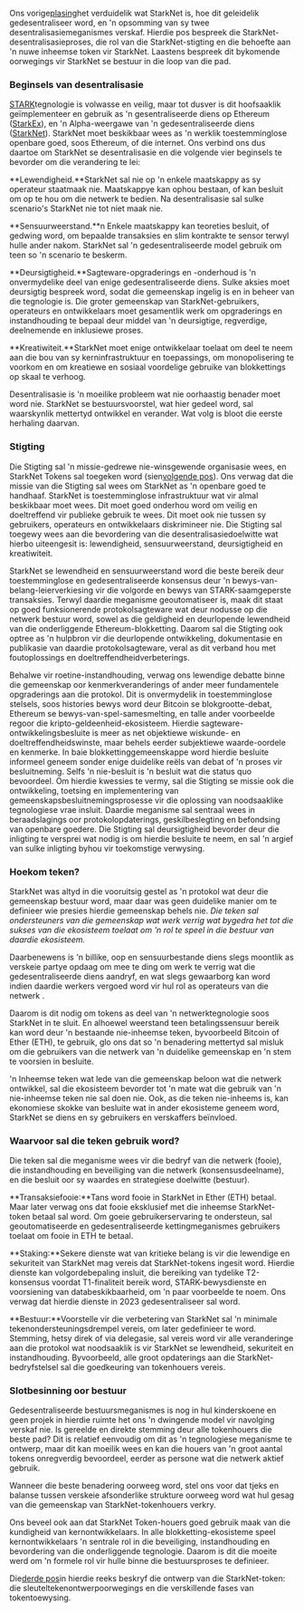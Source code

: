 Ons vorige[plasing](https://medium.com/@starkware/part-1-starknet-sovereignty-a-decentralization-proposal-bca3e98a01ef)het verduidelik wat StarkNet is, hoe dit geleidelik gedesentraliseer word, en 'n opsomming van sy twee desentralisasiemeganismes verskaf. Hierdie pos bespreek die StarkNet-desentralisasieproses, die rol van die StarkNet-stigting en die behoefte aan 'n nuwe inheemse token vir StarkNet. Laastens bespreek dit bykomende oorwegings vir StarkNet se bestuur in die loop van die pad.

### Beginsels van desentralisasie

[STARK](https://eprint.iacr.org/2018/046.pdf)tegnologie is volwasse en veilig, maar tot dusver is dit hoofsaaklik geïmplementeer en gebruik as 'n gesentraliseerde diens op Ethereum ([StarkEx](https://starkware.co/starkex/)), en 'n Alpha-weergawe van 'n gedesentraliseerde diens ([StarkNet](https://starkware.co/starknet/)). StarkNet moet beskikbaar wees as 'n werklik toestemminglose openbare goed, soos Ethereum, of die internet. Ons verbind ons dus daartoe om StarkNet se desentralisasie en die volgende vier beginsels te bevorder om die verandering te lei:

**Lewendigheid.**StarkNet sal nie op 'n enkele maatskappy as sy operateur staatmaak nie. Maatskappye kan ophou bestaan, of kan besluit om op te hou om die netwerk te bedien. Na desentralisasie sal sulke scenario's StarkNet nie tot niet maak nie.

**Sensuurweerstand.**n Enkele maatskappy kan teoreties besluit, of gedwing word, om bepaalde transaksies en slim kontrakte te sensor terwyl hulle ander nakom. StarkNet sal 'n gedesentraliseerde model gebruik om teen so 'n scenario te beskerm.

**Deursigtigheid.**Sagteware-opgraderings en -onderhoud is 'n onvermydelike deel van enige gedesentraliseerde diens. Sulke aksies moet deursigtig bespreek word, sodat die gemeenskap ingelig is en in beheer van die tegnologie is. Die groter gemeenskap van StarkNet-gebruikers, operateurs en ontwikkelaars moet gesamentlik werk om opgraderings en instandhouding te bepaal deur middel van 'n deursigtige, regverdige, deelnemende en inklusiewe proses.

**Kreatiwiteit.**StarkNet moet enige ontwikkelaar toelaat om deel te neem aan die bou van sy kerninfrastruktuur en toepassings, om monopolisering te voorkom en om kreatiewe en sosiaal voordelige gebruike van blokkettings op skaal te verhoog.

Desentralisasie is 'n moeilike probleem wat nie oorhaastig benader moet word nie. StarkNet se bestuursvoorstel, wat hier gedeel word, sal waarskynlik mettertyd ontwikkel en verander. Wat volg is bloot die eerste herhaling daarvan.

### Stigting

Die Stigting sal 'n missie-gedrewe nie-winsgewende organisasie wees, en StarkNet Tokens sal toegeken word (sien[volgende pos](https://medium.com/@starkware/part-3-starknet-token-design-5cc17af066c6)). Ons verwag dat die missie van die Stigting sal wees om StarkNet as 'n openbare goed te handhaaf. StarkNet is toestemminglose infrastruktuur wat vir almal beskikbaar moet wees. Dit moet goed onderhou word om veilig en doeltreffend vir publieke gebruik te wees. Dit moet ook nie tussen sy gebruikers, operateurs en ontwikkelaars diskrimineer nie. Die Stigting sal toegewy wees aan die bevordering van die desentralisasiedoelwitte wat hierbo uiteengesit is: lewendigheid, sensuurweerstand, deursigtigheid en kreatiwiteit.

StarkNet se lewendheid en sensuurweerstand word die beste bereik deur toestemminglose en gedesentraliseerde konsensus deur 'n bewys-van-belang-leierverkiesing vir die volgorde en bewys van STARK-saamgeperste transaksies. Terwyl daardie meganisme geoutomatiseer is, maak dit staat op goed funksionerende protokolsagteware wat deur nodusse op die netwerk bestuur word, sowel as die geldigheid en deurlopende lewendheid van die onderliggende Ethereum-blokketting. Daarom sal die Stigting ook optree as 'n hulpbron vir die deurlopende ontwikkeling, dokumentasie en publikasie van daardie protokolsagteware, veral as dit verband hou met foutoplossings en doeltreffendheidverbeterings.

Behalwe vir roetine-instandhouding, verwag ons lewendige debatte binne die gemeenskap oor kenmerkveranderings of ander meer fundamentele opgraderings aan die protokol. Dit is onvermydelik in toestemminglose stelsels, soos histories bewys word deur Bitcoin se blokgrootte-debat, Ethereum se bewys-van-spel-samesmelting, en talle ander voorbeelde regoor die kripto-geldeenheid-ekosisteem. Hierdie sagteware-ontwikkelingsbesluite is meer as net objektiewe wiskunde- en doeltreffendheidswinste, maar behels eerder subjektiewe waarde-oordele en kenmerke. In baie blokkettinggemeenskappe word hierdie besluite informeel geneem sonder enige duidelike reëls van debat of 'n proses vir besluitneming. Selfs 'n nie-besluit is 'n besluit wat die status quo bevoordeel. Om hierdie kwessies te vermy, sal die Stigting se missie ook die ontwikkeling, toetsing en implementering van gemeenskapsbesluitnemingsprosesse vir die oplossing van noodsaaklike tegnologiese vrae insluit. Daardie meganisme sal sentraal wees in beraadslagings oor protokolopdaterings, geskilbeslegting en befondsing van openbare goedere. Die Stigting sal deursigtigheid bevorder deur die inligting te versprei wat nodig is om hierdie besluite te neem, en sal 'n argief van sulke inligting byhou vir toekomstige verwysing.

### Hoekom teken?

StarkNet was altyd in die vooruitsig gestel as 'n protokol wat deur die gemeenskap bestuur word, maar daar was geen duidelike manier om te definieer wie presies hierdie gemeenskap behels nie. *Die teken sal ondersteuners van die gemeenskap wat werk verrig wat bygedra het tot die sukses van die ekosisteem toelaat om 'n rol te speel in die bestuur van daardie ekosisteem.*

Daarbenewens is 'n billike, oop en sensuurbestande diens slegs moontlik as verskeie partye opdaag om mee te ding om werk te verrig wat die gedesentraliseerde diens aandryf, en wat slegs gewaarborg kan word indien daardie werkers vergoed word vir hul rol as operateurs van die netwerk .

Daarom is dit nodig om tokens as deel van 'n netwerktegnologie soos StarkNet in te sluit. En alhoewel weerstand teen betalingssensuur bereik kan word deur 'n bestaande nie-inheemse teken, byvoorbeeld Bitcoin of Ether (ETH), te gebruik, glo ons dat so 'n benadering mettertyd sal misluk om die gebruikers van die netwerk van 'n duidelike gemeenskap en 'n stem te voorsien in besluite.

'n Inheemse teken wat lede van die gemeenskap beloon wat die netwerk ontwikkel, sal die ekosisteem bevorder tot 'n mate wat die gebruik van 'n nie-inheemse teken nie sal doen nie. Ook, as die teken nie-inheems is, kan ekonomiese skokke van besluite wat in ander ekosisteme geneem word, StarkNet se diens en sy gebruikers en verskaffers beïnvloed.

### Waarvoor sal die teken gebruik word?

Die teken sal die meganisme wees vir die bedryf van die netwerk (fooie), die instandhouding en beveiliging van die netwerk (konsensusdeelname), en die besluit oor sy waardes en strategiese doelwitte (bestuur).

**Transaksiefooie:**Tans word fooie in StarkNet in Ether (ETH) betaal. Maar later verwag ons dat fooie eksklusief met die inheemse StarkNet-token betaal sal word. Om goeie gebruikerservaring te ondersteun, sal geoutomatiseerde en gedesentraliseerde kettingmeganismes gebruikers toelaat om fooie in ETH te betaal.

**Staking:**Sekere dienste wat van kritieke belang is vir die lewendige en sekuriteit van StarkNet mag vereis dat StarkNet-tokens ingesit word. Hierdie dienste kan volgordebepaling insluit, die bereiking van tydelike T2-konsensus voordat T1-finaliteit bereik word, STARK-bewysdienste en voorsiening van databeskikbaarheid, om 'n paar voorbeelde te noem. Ons verwag dat hierdie dienste in 2023 gedesentraliseer sal word.

**Bestuur:**Voorstelle vir die verbetering van StarkNet sal 'n minimale tekenondersteuningsdrempel vereis, om later gedefinieer te word. Stemming, hetsy direk of via delegasie, sal vereis word vir alle veranderinge aan die protokol wat noodsaaklik is vir StarkNet se lewendheid, sekuriteit en instandhouding. Byvoorbeeld, alle groot opdaterings aan die StarkNet-bedryfstelsel sal die goedkeuring van tokenhouers vereis.

### Slotbesinning oor bestuur

Gedesentraliseerde bestuursmeganismes is nog in hul kinderskoene en geen projek in hierdie ruimte het ons 'n dwingende model vir navolging verskaf nie. Is gereelde en direkte stemming deur alle tokenhouers die beste pad? Dit is relatief eenvoudig om dit as 'n tegnologiese meganisme te ontwerp, maar dit kan moeilik wees en kan die houers van 'n groot aantal tokens onregverdig bevoordeel, eerder as persone wat die netwerk aktief gebruik.

Wanneer die beste benadering oorweeg word, stel ons voor dat tjeks en balanse tussen verskeie afsonderlike strukture oorweeg word wat hul gesag van die gemeenskap van StarkNet-tokenhouers verkry.

Ons beveel ook aan dat StarkNet Token-houers goed gebruik maak van die kundigheid van kernontwikkelaars. In alle blokketting-ekosisteme speel kernontwikkelaars 'n sentrale rol in die beveiliging, instandhouding en bevordering van die onderliggende tegnologie. Daarom is dit die moeite werd om 'n formele rol vir hulle binne die bestuursproses te definieer.

Die[derde pos](https://medium.com/@starkware/part-3-starknet-token-design-5cc17af066c6)in hierdie reeks beskryf die ontwerp van die StarkNet-token: die sleuteltekenontwerpoorwegings en die verskillende fases van tokentoewysing.